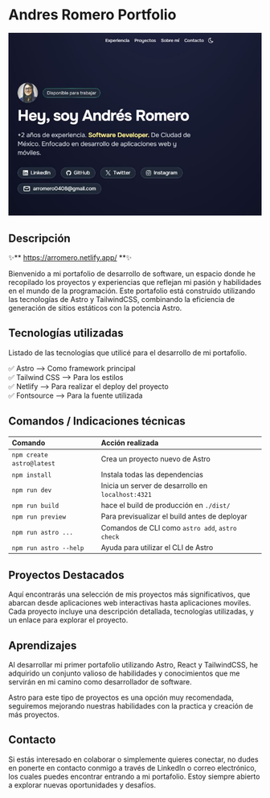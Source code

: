 # Andres Romero Portfolio

<!-- Coloca una imagen representativa de tu desarrollo siempre que puedas -->

![Texto ALT de la imagen que utilices para mostrar el proyecto](public/projects/project-portfolio-arromero.jpg)

## Descripción

✨** https://arromero.netlify.app/ **✨

Bienvenido a mi portafolio de desarrollo de software, un espacio donde he recopilado los proyectos y experiencias que reflejan mi pasión y habilidades en el mundo de la programación. Este portafolio está construido utilizando las tecnologías de Astro y TailwindCSS, combinando la eficiencia de generación de sitios estáticos con la potencia Astro.


## Tecnologías utilizadas

Listado de  las tecnologías que utilicé para el desarrollo de mi portafolio. 

✅ Astro --> Como framework principal  
✅ Tailwind CSS --> Para los estilos  
✅ Netlify --> Para realizar el deploy del proyecto  
✅ Fontsource --> Para la fuente utilizada

## Comandos / Indicaciones técnicas

| Comando                  | Acción realizada                                   |
| :---------------------   | :------------------------------------------------- |
| `npm create astro@latest`| Crea un proyecto nuevo de Astro                    |
| `npm install`            | Instala todas las dependencias                     |
| `npm run dev`            | Inicia un server de desarrollo en `localhost:4321` |
| `npm run build`          | hace el build de producción en `./dist/`           |
| `npm run preview`        | Para previsualizar el build antes de deployar      |
| `npm run astro ...`      | Comandos de CLI como `astro add`, `astro check`    |
| `npm run astro --help`   | Ayuda para utilizar el CLI de Astro                |


## Proyectos Destacados

Aquí encontrarás una selección de mis proyectos más significativos, que abarcan desde aplicaciones web interactivas hasta aplicaciones moviles. Cada proyecto incluye una descripción detallada, tecnologías utilizadas, y un enlace para explorar el proyecto.


## Aprendizajes

Al desarrollar mi primer portafolio utilizando Astro, React y TailwindCSS, he adquirido un conjunto valioso de habilidades y conocimientos que me servirán en mi camino como desarrollador de software. 

Astro para este tipo de proyectos es una opción muy recomendada, seguiremos mejorando nuestras habilidades con la practica y creación de más proyectos.

## Contacto
Si estás interesado en colaborar o simplemente quieres conectar, no dudes en ponerte en contacto conmigo a través de LinkedIn o correo electrónico, los cuales puedes encontrar entrando a mi portafolio. Estoy siempre abierto a explorar nuevas oportunidades y desafíos.
